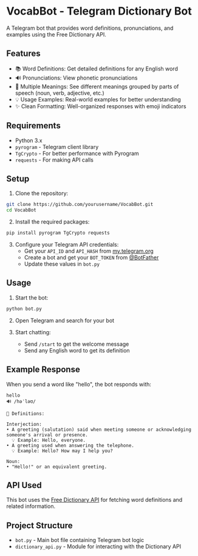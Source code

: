 # VocabBot - Telegram Dictionary Bot

A Telegram bot that provides word definitions, pronunciations, and examples using the Free Dictionary API.

## Features

- 📚 Word Definitions: Get detailed definitions for any English word
- 🔊 Pronunciations: View phonetic pronunciations
- 📖 Multiple Meanings: See different meanings grouped by parts of speech (noun, verb, adjective, etc.)
- 💡 Usage Examples: Real-world examples for better understanding
- ✨ Clean Formatting: Well-organized responses with emoji indicators

## Requirements

- Python 3.x
- `pyrogram` - Telegram client library
- `TgCrypto` - For better performance with Pyrogram
- `requests` - For making API calls

## Setup

1. Clone the repository:
```bash
git clone https://github.com/yourusername/VocabBot.git
cd VocabBot
```

2. Install the required packages:
```bash
pip install pyrogram TgCrypto requests
```

3. Configure your Telegram API credentials:
   - Get your `API_ID` and `API_HASH` from [my.telegram.org](https://my.telegram.org)
   - Create a bot and get your `BOT_TOKEN` from [@BotFather](https://t.me/BotFather)
   - Update these values in `bot.py`

## Usage

1. Start the bot:
```bash
python bot.py
```

2. Open Telegram and search for your bot

3. Start chatting:
   - Send `/start` to get the welcome message
   - Send any English word to get its definition

## Example Response

When you send a word like "hello", the bot responds with:
```
hello
🔊 /həˈləʊ/

📖 Definitions:

Interjection:
• A greeting (salutation) said when meeting someone or acknowledging someone's arrival or presence.
  💡 Example: Hello, everyone.
• A greeting used when answering the telephone.
  💡 Example: Hello? How may I help you?

Noun:
• "Hello!" or an equivalent greeting.
```

## API Used

This bot uses the [Free Dictionary API](https://dictionaryapi.dev/) for fetching word definitions and related information.

## Project Structure

- `bot.py` - Main bot file containing Telegram bot logic
- `dictionary_api.py` - Module for interacting with the Dictionary API
